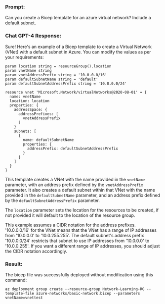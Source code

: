 ### Prompt:

Can you create a Bicep template for an azure virtual network? Include a default subnet.

### Chat GPT-4 Response:

Sure! Here's an example of a Bicep template to create a Virtual Network (VNet) with a default subnet in Azure. You can modify the values as per your requirements:

```bicep
param location string = resourceGroup().location
param vnetName string
param vnetAddressPrefix string = '10.0.0.0/16'
param defaultSubnetName string = 'default'
param defaultSubnetAddressPrefix string = '10.0.0.0/24'

resource vnet 'Microsoft.Network/virtualNetworks@2020-08-01' = {
  name: vnetName
  location: location
  properties: {
    addressSpace: {
      addressPrefixes: [
        vnetAddressPrefix
      ]
    }
    subnets: [
      {
        name: defaultSubnetName
        properties: {
          addressPrefix: defaultSubnetAddressPrefix
        }
      }
    ]
  }
}
```

This template creates a VNet with the name provided in the `vnetName` parameter, with an address prefix defined by the `vnetAddressPrefix` parameter. It also creates a default subnet within that VNet with the name provided in the `defaultSubnetName` parameter, and an address prefix defined by the `defaultSubnetAddressPrefix` parameter. 

The `location` parameter sets the location for the resources to be created, if not provided it will default to the location of the resource group.

This example assumes a CIDR notation for the address prefixes. '10.0.0.0/16' for the VNet means that the VNet has a range of IP addresses from '10.0.0.0' to '10.0.255.255'. The default subnet's address prefix '10.0.0.0/24' restricts that subnet to use IP addresses from '10.0.0.0' to '10.0.0.255'. If you want a different range of IP addresses, you should adjust the CIDR notation accordingly.




### Result:

The bicep file was successfully deployed without modification using this command:  

    az deployment group create --resource-group Network-Learning-RG --template-file azure-networks/basic-network.bicep --parameters vnetName=vnettest
